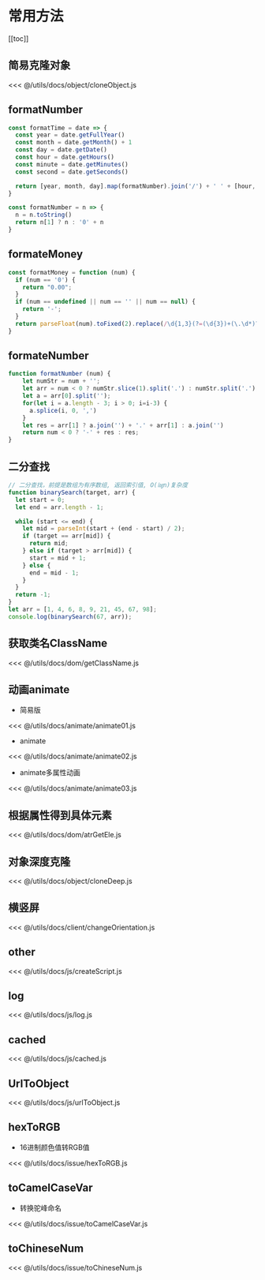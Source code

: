 # 常用方法

[[toc]]

## 简易克隆对象

<CodeBlock>

<<< @/utils/docs/object/cloneObject.js

</CodeBlock>

## formatNumber

```js
const formatTime = date => {
  const year = date.getFullYear()
  const month = date.getMonth() + 1
  const day = date.getDate()
  const hour = date.getHours()
  const minute = date.getMinutes()
  const second = date.getSeconds()

  return [year, month, day].map(formatNumber).join('/') + ' ' + [hour, minute, second].map(formatNumber).join(':')
}

const formatNumber = n => {
  n = n.toString()
  return n[1] ? n : '0' + n
}
```

## formateMoney

```js
const formatMoney = function (num) {
  if (num == '0') {
    return "0.00";
  }
  if (num == undefined || num == '' || num == null) {
    return '-';
  }
  return parseFloat(num).toFixed(2).replace(/\d{1,3}(?=(\d{3})+(\.\d*)?$)/g, '$&,')
}
```

## formateNumber

```js
function formatNumber (num) {
    let numStr = num + '';
    let arr = num < 0 ? numStr.slice(1).split('.') : numStr.split('.');
    let a = arr[0].split('');
    for(let i = a.length - 3; i > 0; i=i-3) {
      a.splice(i, 0, ',')
    }
    let res = arr[1] ? a.join('') + '.' + arr[1] : a.join('')
    return num < 0 ? '-' + res : res;
}
```

## 二分查找

```js
// 二分查找，前提是数组为有序数组, 返回索引值, O(㏒n)复杂度
function binarySearch(target, arr) {
  let start = 0;
  let end = arr.length - 1;

  while (start <= end) {
    let mid = parseInt(start + (end - start) / 2);
    if (target == arr[mid]) {
      return mid;
    } else if (target > arr[mid]) {
      start = mid + 1;
    } else {
      end = mid - 1;
    }
  }
  return -1;
}
let arr = [1, 4, 6, 8, 9, 21, 45, 67, 98];
console.log(binarySearch(67, arr));
```

## 获取类名ClassName

<CodeBlock>

<<< @/utils/docs/dom/getClassName.js

</CodeBlock>

## 动画animate

- 简易版

<CodeBlock>

<<< @/utils/docs/animate/animate01.js

</CodeBlock>

- animate

<CodeBlock>

<<< @/utils/docs/animate/animate02.js

</CodeBlock>

- animate多属性动画

<CodeBlock>

<<< @/utils/docs/animate/animate03.js

</CodeBlock>

## 根据属性得到具体元素

<CodeBlock>

<<< @/utils/docs/dom/atrGetEle.js

</CodeBlock>

## 对象深度克隆

<CodeBlock>

<<< @/utils/docs/object/cloneDeep.js

</CodeBlock>

## 横竖屏

<CodeBlock>

<<< @/utils/docs/client/changeOrientation.js

</CodeBlock>

## other

<CodeBlock>

<<< @/utils/docs/js/createScript.js

</CodeBlock>

## log

<<< @/utils/docs/js/log.js

## cached

<CodeBlock>

<<< @/utils/docs/js/cached.js

</CodeBlock>

## UrlToObject

<CodeBlock>

<<< @/utils/docs/js/urlToObject.js

</CodeBlock>

## hexToRGB

- 16进制颜色值转RGB值

<<< @/utils/docs/issue/hexToRGB.js

## toCamelCaseVar

- 转换驼峰命名

<<< @/utils/docs/issue/toCamelCaseVar.js

## toChineseNum

<<< @/utils/docs/issue/toChineseNum.js
